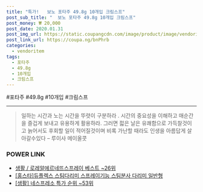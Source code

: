```yaml
--- 
title: "특가!   보노 포타주 49.8g 10개입 크림스프" 
post_sub_title: "  보노 포타주 49.8g 10개입 크림스프" 
post_money: ₩ 20,000 
post_date: 2020.01.31 
post_img_url: https://static.coupangcdn.com/image/product/image/vendoritem/2019/05/07/3011835274/dfdd282a-839d-45a9-a509-fd1e89692069.jpg 
post_link_url: https://coupa.ng/bnPhrb 
categories: 
  - vendoritem 
tags: 
  - 포타주 
  - 49.8g 
  - 10개입 
  - 크림스프 
--- 
```

  #포타주 #49.8g #10개입 #크림스프 
<hr> 

> 일하는 시간과 노는 시간을 뚜렷이 구분하라 . 시간의 중요성을 이해하고 매순간을 즐겁게 보내고 유용하게 활용하라. 그러면 젋은 날은 유쾌함으로 가득찰것이고 늙어서도 후회할 일이 적어질것이며 비록 가난할 때라도 인생을 아름답게 살아갈수있다  – 루이사 메이올콧 


### POWER LINK

* <a href="https://blog.naver.com/santokki14/221788314771" target="_blank">생활 / 로레알에르네뜨스프레이 베스트 ~26위</a>
* <a href="https://blog.naver.com/fasyy4321/221790147410" target="_blank">[홍스타]듀플렉스 스팀다리미 스프레이기능 스팀분사 다리미 일반형</a>
* <a href="https://blog.naver.com/sakai111/221785535586" target="_blank"> [생활] 네스프레소 특가 순위 ~53위</a>
